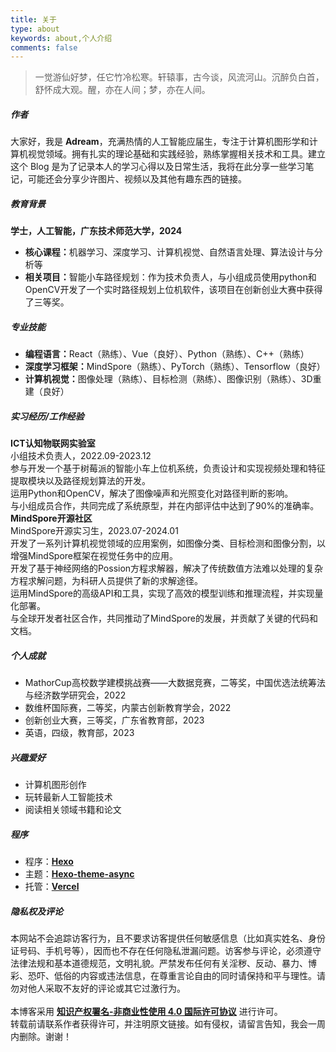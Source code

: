 ```yaml
---
title: 关于
type: about
keywords: about,个人介绍
comments: false
---
```


<div class="row trm-scroll-animation trm-active-el" style="margin-bottom: var(--card-bottom-card);">
    <div class="col-lg-12">
        <blockquote>一觉游仙好梦，任它竹冷松寒。轩辕事，古今谈，风流河山。沉醉负白首，舒怀成大观。醒，亦在人间；梦，亦在人间。</blockquote>
    </div>
</div>

<div class="row trm-scroll-animation" >
    <div class="col-lg-12">
        <h5 class="trm-title-with-divider">作者 <span data-number="01"></span></h5>
        <div class="trm-card trm-active-el">
            大家好，我是 
            <strong>Adream</strong>，充满热情的人工智能应届生，专注于计算机图形学和计算机视觉领域。拥有扎实的理论基础和实践经验，熟练掌握相关技术和工具。建立这个 Blog 是为了记录本人的学习心得以及日常生活，我将在此分享一些学习笔记，可能还会分享少许图片、视频以及其他有趣东西的链接。
        </div>
    </div>
</div>

<div class="row trm-scroll-animation" >
    <div class="col-lg-12">
        <h5 class="trm-title-with-divider">教育背景 <span data-number="02"></span></h5>
        <div class="trm-card trm-active-el">
            <strong>学士，人工智能，广东技术师范大学，2024</strong>
            <ul class="trm-list">
                <li><strong>核心课程：</strong>机器学习、深度学习、计算机视觉、自然语言处理、算法设计与分析等</li>
                <li><strong>相关项目：</strong>智能小车路径规划：作为技术负责人，与小组成员使用python和OpenCV开发了一个实时路径规划上位机软件，该项目在创新创业大赛中获得了三等奖。</li>
            </ul>
        </div>
    </div>
</div>

<div class="row trm-scroll-animation" >
    <div class="col-lg-12">
        <h5 class="trm-title-with-divider">专业技能<span data-number="03"></span></h5>
        <div class="trm-card trm-active-el">
            <ul class="trm-list">
                <li><strong>编程语言：</strong>React（熟练）、Vue（良好）、Python（熟练）、C++（熟练）</li>
                <li><strong>深度学习框架：</strong>MindSpore（熟练）、PyTorch（熟练）、Tensorflow（良好）</li>
                <li><strong>计算机视觉：</strong>图像处理（熟练）、目标检测（熟练）、图像识别（熟练）、3D重建（良好）</li>
            </ul>
        </div>
    </div>
</div>

<div class="row trm-scroll-animation" >
    <div class="col-lg-12">
        <h5 class="trm-title-with-divider">实习经历/工作经验<span data-number="04"></span></h5>
        <div class="trm-card trm-active-el">
            <strong>ICT认知物联网实验室</strong><br/>
            小组技术负责人，2022.09-2023.12<br/>
            参与开发一个基于树莓派的智能小车上位机系统，负责设计和实现视频处理和特征提取模块以及路径规划算法的开发。<br/>
            运用Python和OpenCV，解决了图像噪声和光照变化对路径判断的影响。<br/>
            与小组成员合作，共同完成了系统原型，并在内部评估中达到了90%的准确率。<br/>
        </div>
        <div class="trm-card trm-active-el">
            <strong>MindSpore开源社区</strong><br/>
            MindSpore开源实习生，2023.07-2024.01<br/>
            开发了一系列计算机视觉领域的应用案例，如图像分类、目标检测和图像分割，以增强MindSpore框架在视觉任务中的应用。<br/>
            开发了基于神经网络的Possion方程求解器，解决了传统数值方法难以处理的复杂方程求解问题，为科研人员提供了新的求解途径。<br/>
            运用MindSpore的高级API和工具，实现了高效的模型训练和推理流程，并实现量化部署。<br/>
            与全球开发者社区合作，共同推动了MindSpore的发展，并贡献了关键的代码和文档。<br/>
        </div>
    </div>
</div>

<!-- <div class="row trm-scroll-animation" >
    <div class="col-lg-12">
        <h5 class="trm-title-with-divider">项目经验 <span data-number="05"></span></h5>
        <div class="trm-card trm-active-el">
            大家好，我是 <strong>Adream</strong>，很高兴您能在浩瀚如烟的互联网世界里发现这个博客，更感谢您能够饶有兴致地浏览这个页面。建立这个 Blog 是出于兴趣爱好，我将在此分会分享一些学习笔记，可能还会分享少许图片、视频以及其他有趣东西的链接。
        </div>
    </div>
</div> -->

<div class="row trm-scroll-animation">
    <div class="col-lg-12">
        <h5 class="trm-title-with-divider">个人成就 <span data-number="05"></span></h5>
        <div class="trm-card trm-active-el">
            <ul class="trm-list">
                <li>MathorCup高校数学建模挑战赛——大数据竞赛，二等奖，中国优选法统筹法与经济数学研究会，2022</li>
                <li>数维杯国际赛，二等奖，内蒙古创新教育学会，2022</li>
                <li>创新创业大赛，三等奖，广东省教育部，2023</li>
                <li>英语，四级，教育部，2023</li>
            </ul>
        </div>
    </div>
</div>

<div class="row trm-scroll-animation">
    <div class="col-lg-12">
        <h5 class="trm-title-with-divider">兴趣爱好 <span data-number="06"></span></h5>
        <div class="trm-card trm-active-el">
            <ul class="trm-list">
                <li>计算机图形创作</li>
                <li>玩转最新人工智能技术</li>
                <li>阅读相关领域书籍和论文</li>
            </ul>
        </div>
    </div>
</div>

<div class="row trm-scroll-animation">
    <div class="col-lg-12">
        <h5 class="trm-title-with-divider">程序 <span data-number="07"></span></h5>
        <div class="trm-card trm-active-el">
            <ul class="trm-list">
                <li>程序：<a href="https://hexo.io" style="font-weight:700" target="_blank" rel="nofollow">Hexo</a></li>
                <li>主题：<a href="https://github.com/MaLuns/hexo-theme-async" style="font-weight:700" target="_blank" rel="nofollow">Hexo-theme-async</a></li>
                <li>托管：<a href="https://vercel.com" style="font-weight:700" target="_blank" rel="nofollow">Vercel</a></li>
            </ul>
        </div>
    </div>
</div>

<div class="row trm-scroll-animation">
    <div class="col-lg-12">
        <h5 class="trm-title-with-divider">隐私权及评论 <span data-number="08"></span></h5>
        <div class="trm-card trm-active-el">
            本网站不会追踪访客行为，且不要求访客提供任何敏感信息（比如真实姓名、身份证号码、手机号等），因而也不存在任何隐私泄漏问题。访客参与评论，必须遵守法律法规和基本道德规范，文明礼貌。严禁发布任何有关淫秽、反动、暴力、博彩、恐吓、低俗的内容或违法信息，在尊重言论自由的同时请保持和平与理性。请勿对他人采取不友好的评论或其它过激行为。
            <br><br>
            本博客采用 <strong><a target="_blank" rel="noopener" href="https://creativecommons.org/licenses/by-nc-sa/4.0/deed.zh">知识产权署名-非商业性使用 4.0 国际许可协议</a></strong> 进行许可。
            <br>转载前请联系作者获得许可，并注明原文链接。如有侵权，请留言告知，我会一周内删除。谢谢！
        </div>
    </div>
</div>
